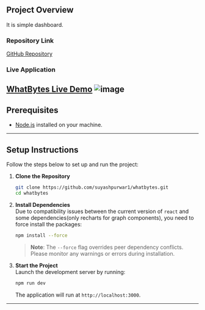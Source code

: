
## **Project Overview**  
It is simple dashboard.

### **Repository Link**  
[GitHub Repository](https://github.com/suyashpurwar1/whatbytes)

### **Live Application**  
[WhatBytes Live Demo](https://whatbytes-lime.vercel.app/)
![image](https://github.com/user-attachments/assets/7ff30aa3-d061-4890-94d9-e775bd844505)
---

## **Prerequisites**  
- [Node.js](https://nodejs.org/) installed on your machine.  
---

## **Setup Instructions**  

Follow the steps below to set up and run the project:

1. **Clone the Repository**  
   ```bash
   git clone https://github.com/suyashpurwar1/whatbytes.git
   cd whatbytes
   ```

2. **Install Dependencies**  
   Due to compatibility issues between the current version of `react` and some dependencies(only recharts for graph components), you need to force install the packages:  
   ```bash
   npm install --force
   ```  
   > **Note**: The `--force` flag overrides peer dependency conflicts. Please monitor any warnings or errors during installation.
   > 
3. **Start the Project**  
   Launch the development server by running:  
   ```bash
   npm run dev
   ```  
   The application will run at `http://localhost:3000`.

---

